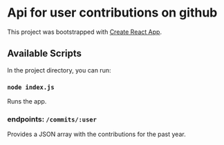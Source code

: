 # Api for user contributions on github

This project was bootstrapped with [Create React App](https://github.com/facebook/create-react-app).

## Available Scripts

In the project directory, you can run:

### `node index.js`

Runs the app.

### endpoints: `/commits/:user`

Provides a JSON array with the contributions for the past year.
